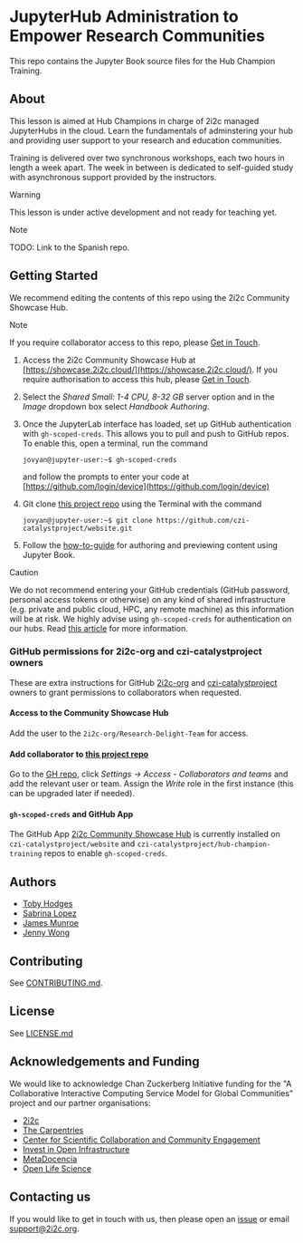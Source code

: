 # JupyterHub Administration to Empower Research Communities

This repo contains the Jupyter Book source files for the Hub Champion Training.

## About

This lesson is aimed at Hub Champions in charge of 2i2c managed JupyterHubs in the cloud. Learn the fundamentals of adminstering your hub and providing user support to your research and education communities.  

Training is delivered over two synchronous workshops, each two hours in length a week apart. The week in between is dedicated to self-guided study with asynchronous support provided by the instructors.

> [!WARNING]
> This lesson is under active development and not ready for teaching yet.  

> [!NOTE]
> TODO: Link to the Spanish repo.

## Getting Started

We recommend editing the contents of this repo using the 2i2c Community Showcase Hub.

> [!NOTE]
> If you require collaborator access to this repo, please [Get in Touch](#get-in-touch).

1. Access the 2i2c Community Showcase Hub at [https://showcase.2i2c.cloud/](https://showcase.2i2c.cloud/). If you require authorisation to access this hub, please [Get in Touch](#get-in-touch).

1. Select the *Shared Small: 1-4 CPU, 8-32 GB* server option and in the *Image* dropdown box select *Handbook Authoring*.

1. Once the JupyterLab interface has loaded, set up GitHub authentication with `gh-scoped-creds`. This allows you to pull and push to GitHub repos. To enable this, open a terminal, run the command

   ```shell
   jovyan@jupyter-user:~$ gh-scoped-creds
   ```
   
   and follow the prompts to enter your code at [https://github.com/login/device](https://github.com/login/device)

1. Git clone [this project repo](https://github.com/czi-catalystproject/website) using the Terminal with the command

   ```shell
   jovyan@jupyter-user:~$ git clone https://github.com/czi-catalystproject/website.git
   ```
   
1. Follow the [how-to-guide](https://2i2c.org/community-showcase/community/content/authoring.html) for authoring and previewing content using Jupyter Book.

> [!CAUTION]
> We do not recommend entering your GitHub credentials (GitHub password, personal access tokens or otherwise) on any kind of shared infrastructure (e.g. private and public cloud, HPC, any remote machine) as this information will be at risk. We highly advise using `gh-scoped-creds` for authentication on our hubs. Read [this article](https://blog.jupyter.org/securely-pushing-to-github-from-a-jupyterhub-3ee42dfdc54f) for more information.

### GitHub permissions for 2i2c-org and czi-catalystproject owners

These are extra instructions for GitHub [2i2c-org](https://github.com/2i2c-org) and [czi-catalystproject](https://github.com/czi-catalystproject) owners to grant permissions to collaborators when requested.

#### Access to the Community Showcase Hub

Add the user to the `2i2c-org/Research-Delight-Team` for access.

#### Add collaborator to [this project repo](https://github.com/czi-catalystproject/website)

Go to the [GH repo](https://github.com/czi-catalystproject/website), click *Settings -> Access - Collaborators and teams* and add the relevant user or team. Assign the *Write* role in the first instance (this can be upgraded later if needed).

#### `gh-scoped-creds` and GitHub App

The GitHub App [2i2c Community Showcase Hub](https://showcase.2i2c.cloud/) is currently installed on `czi-catalystproject/website` and `czi-catalystproject/hub-champion-training` repos to enable `gh-scoped-creds`.

## Authors

- [Toby Hodges](https://github.com/tobyhodges)
- [Sabrina Lopez](https://github.com/SLLDeC)
- [James Munroe](https://github.com/jmunroe)
- [Jenny Wong](https://github.com/jnywong)

## Contributing

See [CONTRIBUTING.md](./CONTRIBUTING.md).

## License

See [LICENSE.md](./LICENSE.md)

## Acknowledgements and Funding

We would like to acknowledge Chan Zuckerberg Initiative funding for the "A Collaborative Interactive Computing Service Model for Global Communities" project and our partner organisations:

- [2i2c](https://2i2c.org/)
- [The Carpentries](https://carpentries.org/about/)
- [Center for Scientific Collaboration and Community Engagement](https://www.cscce.org/)
- [Invest in Open Infrastructure](https://investinopen.org/)
- [MetaDocencia](https://www.metadocencia.org/)
- [Open Life Science](https://openlifesci.org/)

## Contacting us

If you would like to get in touch with us, then please open an [issue](https://github.com/czi-catalystproject/hub-champion-training/issues) or email [support@2i2c.org](mailto:support@2i2c.org).
